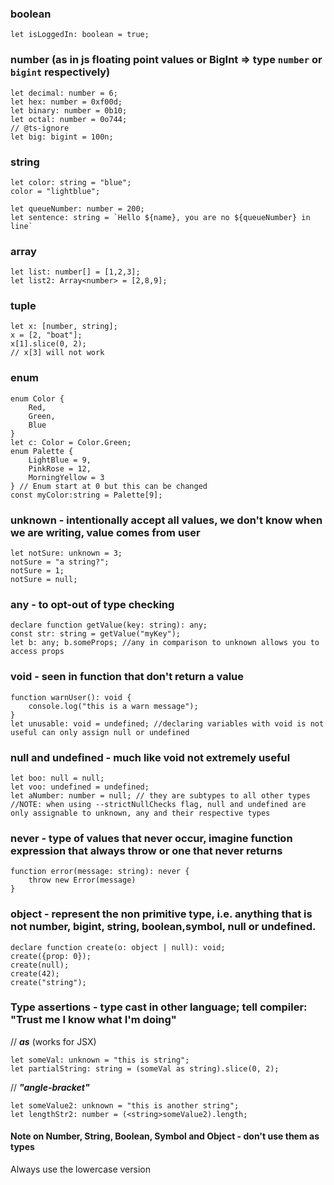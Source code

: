 ### boolean
```
let isLoggedIn: boolean = true;
```

### number (as in js floating point values or BigInt => type `number` or `bigint` respectively)
```
let decimal: number = 6;
let hex: number = 0xf00d;
let binary: number = 0b10;
let octal: number = 0o744;
// @ts-ignore
let big: bigint = 100n;
```

### string
```
let color: string = "blue";
color = "lightblue";

let queueNumber: number = 200;
let sentence: string = `Hello ${name}, you are no ${queueNumber} in line`
```

### array
```
let list: number[] = [1,2,3];
let list2: Array<number> = [2,8,9];
```

### tuple
```
let x: [number, string];
x = [2, "boat"];
x[1].slice(0, 2);
// x[3] will not work
```

### enum
```
enum Color {
    Red,
    Green,
    Blue
}
let c: Color = Color.Green;
enum Palette {
    LightBlue = 9,
    PinkRose = 12,
    MorningYellow = 3
} // Enum start at 0 but this can be changed
const myColor:string = Palette[9];
```

###  unknown - intentionally accept all values, we don't know when we are writing, value comes from user
```
let notSure: unknown = 3;
notSure = "a string?";
notSure = 1;
notSure = null;
```

###  any - to opt-out of type checking
```
declare function getValue(key: string): any;
const str: string = getValue("myKey");
let b: any; b.someProps; //any in comparison to unknown allows you to access props
```

###  void - seen in function that don't return a value
```
function warnUser(): void {
    console.log("this is a warn message");
}
let unusable: void = undefined; //declaring variables with void is not useful can only assign null or undefined
```

### null and undefined - much like void not extremely useful
```
let boo: null = null;
let voo: undefined = undefined;
let aNumber: number = null; // they are subtypes to all other types
//NOTE: when using --strictNullChecks flag, null and undefined are only assignable to unknown, any and their respective types
```

###  never - type of values that never occur, imagine function expression that always throw or one that never returns
```
function error(message: string): never {
    throw new Error(message)
}
```

###  object - represent the non primitive type, i.e. anything that is not number, bigint, string, boolean,symbol, null or undefined.
```
declare function create(o: object | null): void;
create({prop: 0});
create(null);
create(42);
create("string");
```

### Type assertions - type cast in other language; tell compiler: "Trust me I know what I'm doing"
// ***as*** (works for JSX)
```
let someVal: unknown = "this is string";
let partialString: string = (someVal as string).slice(0, 2);
```
// ***"angle-bracket"***
```
let someValue2: unknown = "this is another string";
let lengthStr2: number = (<string>someValue2).length;
```

#### Note on Number, String, Boolean, Symbol and Object - don't use them as types
Always use the lowercase version

